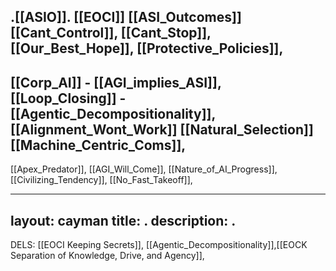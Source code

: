 .[[ASIO]].   [[EOCI]] 
  [[ASI_Outcomes]] 
  [[Cant_Control]],
  [[Cant_Stop]],
  [[Our_Best_Hope]],
  [[Protective_Policies]],
  -
  [[Corp_AI]] -
  [[AGI_implies_ASI]],
  [[Loop_Closing]] -
  [[Agentic_Decompositionality]],
  [[Alignment_Wont_Work]]
  [[Natural_Selection]]
  [[Machine_Centric_Coms]],
  -
  [[Apex_Predator]],
  [[AGI_Will_Come]],
  [[Nature_of_AI_Progress]],
  [[Civilizing_Tendency]],
  [[No_Fast_Takeoff]],


---
layout: cayman
title: .
description: .
---




































































































































  DELS: [[EOCI Keeping Secrets]], [[Agentic_Decompositionality]],[[EOCK Separation of Knowledge, Drive, and Agency]], 









































































































































































